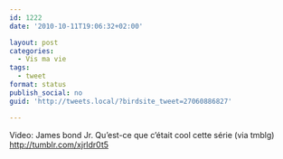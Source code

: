 ```yaml
---
id: 1222
date: '2010-10-11T19:06:32+02:00'

layout: post
categories:
  - Vis ma vie
tags:
  - tweet
format: status
publish_social: no
guid: 'http://tweets.local/?birdsite_tweet=27060886827'

---
```


Video: James bond Jr. Qu’est-ce que c’était cool cette série (via tmblg) http://tumblr.com/xjrldr0t5